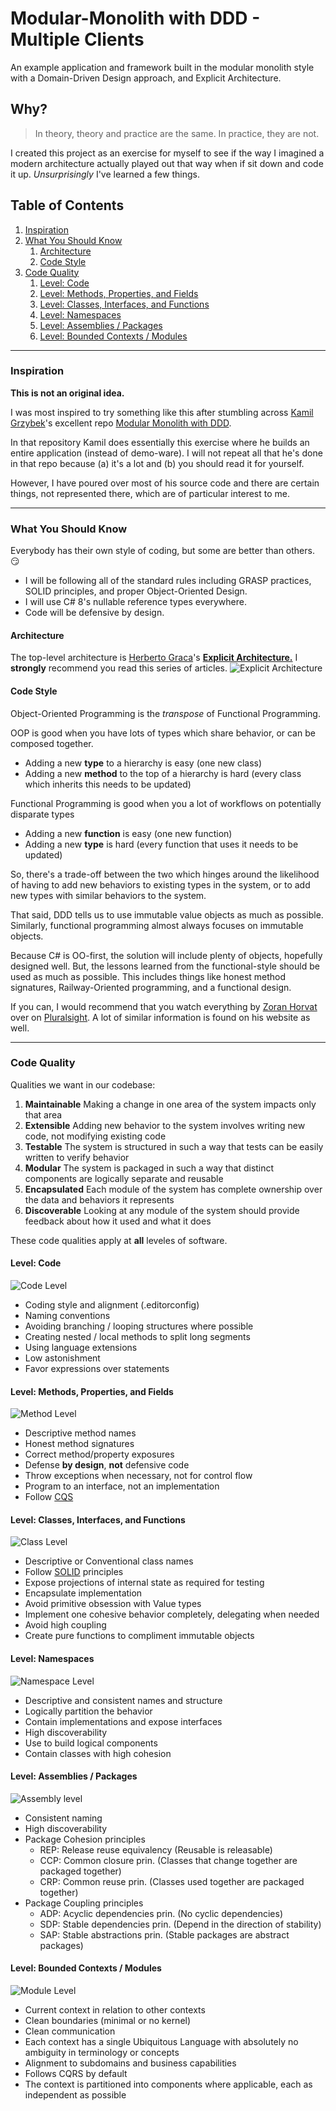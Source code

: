 # Modular-Monolith with DDD - Multiple Clients

An example application and framework built in the modular monolith style with
a Domain-Driven Design approach, and Explicit Architecture.

## Why?

> In theory, theory and practice are the same. In practice, they are not.

I created this project as an exercise for myself to see if the way I imagined a modern architecture
actually played out that way when if sit down and code it up. *Unsurprisingly* I've learned a few things.

## Table of Contents

1. [Inspiration](#Inspiration)
2. [What You Should Know](#what-you-should-know)
   1. [Architecture](#architecture)
   2. [Code Style](#code-style)
3. [Code Quality](#code-quality)
   1. [Level: Code](#level-code)
   2. [Level: Methods, Properties, and Fields](#level-methods-properties-and-fields)
   3. [Level: Classes, Interfaces, and Functions](#level-classes-interfaces-and-functions)
   4. [Level: Namespaces](#level-namespaces)
   5. [Level: Assemblies / Packages](#level-assemblies-packages)
   6. [Level: Bounded Contexts / Modules](#level-bounded-contexts-modules)

----

### Inspiration

**This is not an original idea.**

I was most inspired to try something like this after stumbling
across [Kamil Grzybek](http://www.kamilgrzybek.com/)'s excellent
repo [Modular Monolith with DDD](https://github.com/kgrzybek/modular-monolith-with-ddd).

In that repository Kamil does essentially this exercise where he builds an entire application (instead of demo-ware).
I will not repeat all that he's done in that repo because (a) it's a lot and (b) you should read it for yourself.

However, I have poured over most of his source code and there are certain things, not represented there,
which are of particular interest to me.

----

### What You Should Know

Everybody has their own style of coding, but some are better than others. :smirk:

- I will be following all of the standard rules including GRASP practices, SOLID principles, and proper Object-Oriented Design.
- I will use C# 8's nullable reference types everywhere.
- Code will be defensive by design.

#### Architecture

The top-level architecture is [Herberto Graca](https://herbertograca.com/)'s
[**Explicit Architecture.**](https://herbertograca.com/2017/11/16/explicit-architecture-01-ddd-hexagonal-onion-clean-cqrs-how-i-put-it-all-together/)
I **strongly** recommend you read this series of articles.
![Explicit Architecture](docs/ExplicitArchitecture.png)

#### Code Style

Object-Oriented Programming is the *transpose* of Functional Programming. 

OOP is good when you have lots of types which share behavior, or can be composed together.
- Adding a new **type** to a hierarchy is easy (one new class)
- Adding a new **method** to the top of a hierarchy is hard (every class which inherits this needs to be updated)

Functional Programming is good when you a lot of workflows on potentially disparate types
- Adding a new **function** is easy (one new function)
- Adding a new **type** is hard (every function that uses it needs to be updated)

So, there's a trade-off between the two which hinges around the likelihood of
having to add new behaviors to existing types in the system, or to add new types
with similar behaviors to the system.

That said, DDD tells us to use immutable value objects as much as possible. Similarly, functional
programming almost always focuses on immutable objects.

Because C# is OO-first, the solution will include plenty of objects, hopefully designed well. But, the
lessons learned from the functional-style should be used as much as possible. This includes things like honest
method signatures, Railway-Oriented programming, and a functional design.

If you can, I would recommend that you watch everything by [Zoran Horvat](http://www.codinghelmet.com/articles)
over on [Pluralsight](http://www.pluralsight.com/). A lot of similar information is found on his website as well.

----

### Code Quality

Qualities we want in our codebase:
1. **Maintainable** Making a change in one area of the system impacts only that area
2. **Extensible** Adding new behavior to the system involves writing new code, not modifying existing code
3. **Testable** The system is structured in such a way that tests can be easily written to verify behavior
4. **Modular** The system is packaged in such a way that distinct components are logically separate and reusable
5. **Encapsulated** Each module of the system has complete ownership over the data and behaviors it represents
6. **Discoverable** Looking at any module of the system should provide feedback about how it used and what it does

These code qualities apply at **all** leveles of software.

#### Level: Code

![Code Level](docs/Level-Code.png)
- Coding style and alignment (.editorconfig)
- Naming conventions
- Avoiding branching / looping structures where possible
- Creating nested / local methods to split long segments
- Using language extensions
- Low astonishment
- Favor expressions over statements

#### Level: Methods, Properties, and Fields

![Method Level](docs/Level-Methods.png)
- Descriptive method names
- Honest method signatures
- Correct method/property exposures
- Defense **by design**,  **not** defensive code
- Throw exceptions when necessary, not for control flow
- Program to an interface, not an implementation
- Follow [CQS](https://en.wikipedia.org/wiki/Command%E2%80%93query_separation)

#### Level: Classes, Interfaces, and Functions

![Class Level](docs/Level-Classes.png)
- Descriptive or Conventional class names
- Follow [SOLID](https://en.wikipedia.org/wiki/SOLID) principles
- Expose projections of internal state as required for testing
- Encapsulate implementation
- Avoid primitive obsession with Value types
- Implement one cohesive behavior completely, delegating when needed
- Avoid high coupling
- Create pure functions to compliment immutable objects

#### Level: Namespaces

![Namespace Level](docs/Level-Namespaces.png)
- Descriptive and consistent names and structure
- Logically partition the behavior
- Contain implementations and expose interfaces
- High discoverability
- Use to build logical components
- Contain classes with high cohesion

#### Level: Assemblies / Packages

![Assembly level](docs/Level-Assemblies.png)
- Consistent naming
- High discoverability
- Package Cohesion principles
   - REP: Release reuse equivalency (Reusable is releasable)
   - CCP: Common closure prin. (Classes that change together are packaged together)
   - CRP: Common reuse prin. (Classes used together are packaged together)
- Package Coupling principles
   - ADP: Acyclic dependencies prin. (No cyclic dependencies)
   - SDP: Stable dependencies prin. (Depend in the direction of stability)
   - SAP: Stable abstractions prin. (Stable packages are abstract packages)

#### Level: Bounded Contexts / Modules

![Module Level](docs/Level-Modules.png)

- Current context in relation to other contexts
- Clean boundaries (minimal or no kernel)
- Clean communication
- Each context has a single Ubiquitous Language with absolutely no ambiguity in terminology or concepts
- Alignment to subdomains and business capabilities
- Follows CQRS by default
- The context is partitioned into components where applicable, each as independent as possible